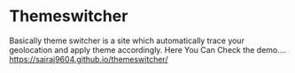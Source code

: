 # Themeswitcher
Basically theme switcher is a site which automatically trace your geolocation and apply theme accordingly.
Here You Can Check the demo....
https://sairaj9604.github.io/themeswitcher/
